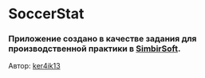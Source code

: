 # SoccerStat

### Приложение создано в качестве задания для производственной практики в [SimbirSoft](https://www.simbirsoft.com/).

Автор: [ker4ik13](https://t.me/ker4ik13)